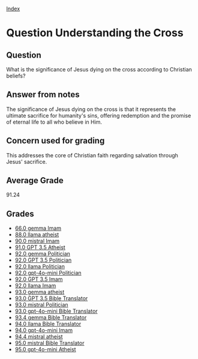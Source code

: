 
[Index](../../index.md)
# Question Understanding the Cross
## Question
What is the significance of Jesus dying on the cross according to Christian beliefs?

## Answer from notes
The significance of Jesus dying on the cross is that it represents the ultimate sacrifice for humanity's sins, offering redemption and the promise of eternal life to all who believe in Him.

## Concern used for grading
This addresses the core of Christian faith regarding salvation through Jesus' sacrifice.

## Average Grade
91.24

## Grades
 * [66.0 gemma Imam](../answers/gemma_Imam/Understanding_the_Cross.md)
 * [88.0 llama atheist](../answers/llama_atheist/Understanding_the_Cross.md)
 * [90.0 mistral Imam](../answers/mistral_Imam/Understanding_the_Cross.md)
 * [91.0 GPT 3.5 Atheist](../answers/GPT_3.5_Atheist/Understanding_the_Cross.md)
 * [92.0 gemma Politician](../answers/gemma_Politician/Understanding_the_Cross.md)
 * [92.0 GPT 3.5 Politician](../answers/GPT_3.5_Politician/Understanding_the_Cross.md)
 * [92.0 llama Politician](../answers/llama_Politician/Understanding_the_Cross.md)
 * [92.0 gpt-4o-mini Politician](../answers/gpt-4o-mini_Politician/Understanding_the_Cross.md)
 * [92.0 GPT 3.5 Imam](../answers/GPT_3.5_Imam/Understanding_the_Cross.md)
 * [92.0 llama Imam](../answers/llama_Imam/Understanding_the_Cross.md)
 * [93.0 gemma atheist](../answers/gemma_atheist/Understanding_the_Cross.md)
 * [93.0 GPT 3.5 Bible Translator](../answers/GPT_3.5_Bible_Translator/Understanding_the_Cross.md)
 * [93.0 mistral Politician](../answers/mistral_Politician/Understanding_the_Cross.md)
 * [93.0 gpt-4o-mini Bible Translator](../answers/gpt-4o-mini_Bible_Translator/Understanding_the_Cross.md)
 * [93.4 gemma Bible Translator](../answers/gemma_Bible_Translator/Understanding_the_Cross.md)
 * [94.0 llama Bible Translator](../answers/llama_Bible_Translator/Understanding_the_Cross.md)
 * [94.0 gpt-4o-mini Imam](../answers/gpt-4o-mini_Imam/Understanding_the_Cross.md)
 * [94.4 mistral atheist](../answers/mistral_atheist/Understanding_the_Cross.md)
 * [95.0 mistral Bible Translator](../answers/mistral_Bible_Translator/Understanding_the_Cross.md)
 * [95.0 gpt-4o-mini Atheist](../answers/gpt-4o-mini_Atheist/Understanding_the_Cross.md)
